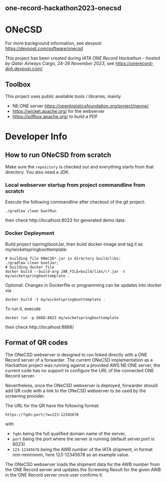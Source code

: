 ## one-record-hackathon2023-onecsd

# ONeCSD

For more background information, see devpost https://devpost.com/software/onecsd

This project has been created during 
_IATA ONE Record Hackathon – hosted by Qatar Airways Cargo, 24-26 November 2023_, see https://onerecord-doh.devpost.com/

## Toolbox
This project uses public available tools / libraries, mainly

* NE:ONE server https://openlogisticsfoundation.org/project/neone/
* https://wicket.apache.org/ for the webserver
* https://pdfbox.apache.org/ to build a PDF

# Developer Info

## How to run ONeCSD from scratch
Make sure the `repository` is checked out and everything starts from that directory. You also need a JDK.

### Local webserver startup from project commandline from scratch

Execute the following commandline after checkout of the git project:

    ./gradlew clean bootRun

then check http://localhost:8023 for generated demo data.

### Docker Deployment
Build project (spring)bootJar, then build docker-image and tag it as my/wicketspringboottemplate:

    # building file ONeCSD*.jar in directory build/libs:
    ./gradlew clean bootJar;
    # building docker file 
    docker build --build-arg JAR_FILE=build/libs/\*.jar -t my/wicketspringboottemplate .

Optional: Changes in Dockerfile or programming can be updates into docker via

    docker build -t my/wicketspringboottemplate .

To run it, execute

    docker run -p 8888:8023 my/wicketspringboottemplate 

then check http://localhost:8888/


## Format of QR codes

The ONeCSD webserver is designed to run linked directly with a ONE Record server of a forwarder.
The current ONeCSD implementation as a Hackathon project was running against a provided AWS NE:ONE server,
the current code has no support to configure the URL of the connected ONE Record server.

Nevertheless, once the ONeCSD webserver is deployed, forwarder should add
QR code with a link to the ONeCSD webserver to be used by the screening provider.

The URL for the QR have the following format:

    https://fqdn:port/?w=123-12345678

with 
* `fqdn` being the full qualified domain name of the server,
* `port` being the port where the server is running (default server.port is 8023)
* `123-12345678` being the AWB number of the IATA shipment, in format nnn-nnnnnnnn, here 123-12345678 as an example value.

The ONeCSD webserver loads the shipment data for the AWB number from the ONE Record server
and updates the Screening Result for the given AWB in the ONE Record server once user confirms it.
